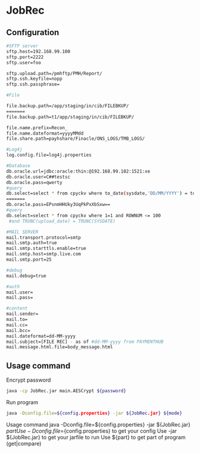 JobRec
==================================

Configuration
---------------
```sh
#SFTP server
sftp.host=192.168.99.100
sftp.port=2222
sftp.user=foo

sftp.upload.path=/pmhftp/PMH/Report/
sftp.ssh.keyfile=nopp
sftp.ssh.passphrase=

#File

file.backup.path=/app/staging/in/cib/FILEBKUP/
=======
file.backup.path=t1/app/staging/in/cib/FILEBKUP/

file.name.prefix=Recon_
file.name.dateformat=yyyyMMdd
file.share.path=payhshare/Finacle/ONS_LOGS/TMB_LOGS/

#Log4j
log.config.file=log4j.properties

#Database
db.oracle.url=jdbc:oracle:thin:@192.168.99.102:1521:xe
db.oracle.user=C##testsc
db.oracle.pass=qwerty
#query
db.select=select * from cpyckv where to_date(sysdate,'DD/MM/YYYY') = to_date(upload_date,'DD/MM/YYYY')
=======
db.oracle.pass=EPsnmHHUky3UqPkPxXbSxw==
#query
db.select=select * from cpyckv where 1=1 and ROWNUM <= 100
 #and TRUNC(upload_date) = TRUNC(SYSDATE)

#MAIL SERVER
mail.transport.protocol=smtp
mail.smtp.auth=true
mail.smtp.starttls.enable=true
mail.smtp.host=smtp.live.com
mail.smtp.port=25

#debug
mail.debug=true

#auth
mail.user=
mail.pass=

#content
mail.sender=
mail.to=
mail.cc=
mail.bcc=
mail.dateformat=dd-MM-yyyy
mail.subject=[FILE REC] - as of #dd-MM-yyyy from PAYMENTHUB
mail.message.html.file=body_message.html
```

Usage command
---------------
Encrypt password
```sh
java -cp JobRec.jar main.AESCrypt ${password}
```
Run program
```sh
java -Dconfig.file=${config.properties} -jar ${JobRec.jar} ${mode}

```
  Usage command
  	java -Dconfig.file=${config.properties} -jar ${JobRec.jar} ${part}
  	Use -Dconfig.file=${config.properties} to get your config
  	Use -jar ${JobRec.jar} to get your jarfile to run
  	Use ${part} to get part of program (get|compare)


